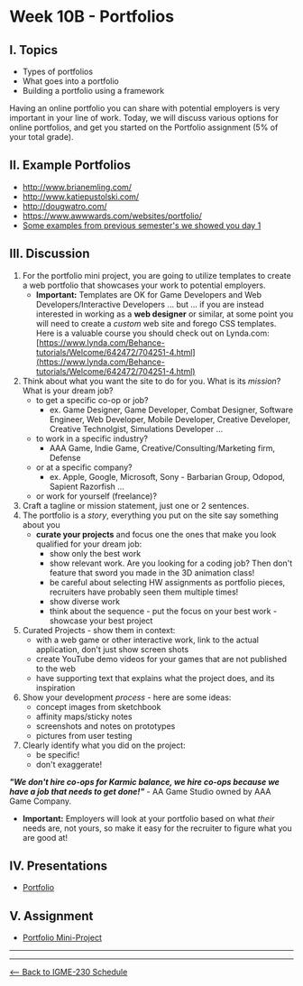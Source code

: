 # Week 10B - Portfolios

## I. Topics
- Types of portfolios
- What goes into a portfolio
- Building a portfolio using a framework

Having an online portfolio you can share with potential employers is very important in your line of work. Today, we will discuss various options for online portfolios, and get you started on the Portfolio assignment (5% of your total grade).

## II. Example Portfolios
- http://www.brianemling.com/
- http://www.katiepustolski.com/
- http://dougwatro.com/
- https://www.awwwards.com/websites/portfolio/
- [Some examples from previous semester's we showed you day 1](./Week-01A-notes.md#section5)

## III. Discussion
1. For the portfolio mini project, you are going to utilize templates to create a web portfolio that showcases your work to potential employers. 
    - **Important:** Templates are OK for Game Developers and Web Developers/Interactive Developers ... but ... if you are instead interested in working as a **web designer** or similar, at some point you will need to create a *custom* web site and forego CSS templates. Here is a valuable course you should check out on Lynda.com: [https://www.lynda.com/Behance-tutorials/Welcome/642472/704251-4.html](https://www.lynda.com/Behance-tutorials/Welcome/642472/704251-4.html)
1. Think about what you want the site to do for you. What is its *mission*? What is your dream job?
    - to get a specific co-op or job?
        - ex. Game Designer, Game Developer, Combat Designer, Software Engineer, Web Developer, Mobile Developer, Creative Developer, Creative Technolgist, Simulations Developer ...
    - to work in a specific industry? 
        - AAA Game, Indie Game, Creative/Consulting/Marketing firm, Defense
    - or at a specific company?
        - ex. Apple, Google, Microsoft, Sony - Barbarian Group, Odopod, Sapient Razorfish ...
    - or work for yourself (freelance)?
1. Craft a tagline or mission statement, just one or 2 sentences.
1. The portfolio is a *story*, everything you put on the site say something about you
    - **curate your projects** and focus one the ones that make you look qualified for your dream job:
      - show only the best work
      - show relevant work. Are you looking for a coding job? Then don't feature that sword you made in the 3D animation class!
      - be careful about selecting HW assignments as portfolio pieces, recruiters have probably seen them multiple times!
      - show diverse work
      - think about the sequence - put the focus on your best work - showcase your best project
1. Curated Projects - show them in context:
    - with a web game or other interactive work, link to the actual application, don't just show screen shots
    - create YouTube demo videos for your games that are not published to the web
    - have supporting text that explains what the project does, and its inspiration
1. Show your development *process* - here are some ideas:
    - concept images from sketchbook
    - affinity maps/sticky notes
    - screenshots and notes on prototypes
    - pictures from user testing
1. Clearly identify what you did on the project:
    - be specific! 
    - don't exaggerate!

***"We don't hire co-ops for Karmic balance, we hire co-ops because we have a job that needs to get done!"*** - AA Game Studio owned by AAA Game Company.

- **Important:** Employers will look at your portfolio based on what *their* needs are, not yours, so make it easy for the recruiter to figure what you are good at!

## IV. Presentations
- [Portfolio](../presentations/Portfolio.pdf)

## V. Assignment
- [Portfolio Mini-Project](../projects/portfolio-mini-project.md)

<hr><hr>

[<-- Back to IGME-230 Schedule](../schedule.md)
